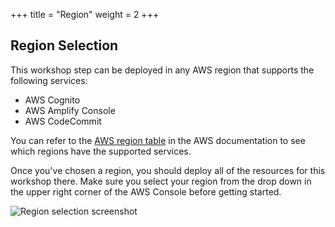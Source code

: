 +++
title = "Region"
weight = 2
+++

## Region Selection

This workshop step can be deployed in any AWS region that supports the following services:
- AWS Cognito
- AWS Amplify Console
- AWS CodeCommit

You can refer to the [AWS region table][region-services] in the AWS documentation to see which regions have the supported services. 

Once you've chosen a region, you should deploy all of the resources for this workshop there. Make sure you select your region from the drop down in the upper right corner of the AWS Console before getting started.

![Region selection screenshot](/images/region-selection.png)

[region-services]: https://aws.amazon.com/about-aws/global-infrastructure/regional-product-services/
